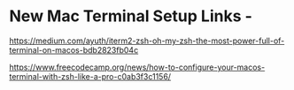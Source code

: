 # New Mac Terminal Setup Links - 

https://medium.com/ayuth/iterm2-zsh-oh-my-zsh-the-most-power-full-of-terminal-on-macos-bdb2823fb04c

https://www.freecodecamp.org/news/how-to-configure-your-macos-terminal-with-zsh-like-a-pro-c0ab3f3c1156/

